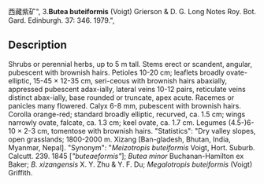 西藏紫矿",
3.**Butea buteiformis** (Voigt) Grierson & D. G. Long Notes Roy. Bot. Gard. Edinburgh. 37: 346. 1979.",

## Description
Shrubs or perennial herbs, up to 5 m tall. Stems erect or scandent, angular, pubescent with brownish hairs. Petioles 10-20 cm; leaflets broadly ovate-elliptic, 15-45 × 12-35 cm, seri-ceous with brownish hairs abaxially, appressed pubescent adax-ially, lateral veins 10-12 pairs, reticulate veins distinct abax-ially, base rounded or truncate, apex acute. Racemes or panicles many flowered. Calyx 6-8 mm, pubescent with brownish hairs. Corolla orange-red; standard broadly elliptic, recurved, ca. 1.5 cm; wings narrowly ovate, falcate, ca. 1.3 cm; keel ovate, ca. 1.7 cm. Legumes (4.5-)6-10 × 2-3 cm, tomentose with brownish hairs.
  "Statistics": "Dry valley slopes, open grasslands; 1800-2000 m. Xizang [Ban-gladesh, Bhutan, India, Myanmar, Nepal].
  "Synonym": "*Meizotropis buteiformis* Voigt, Hort. Suburb. Calcutt. 239. 1845 [*\"buteaeformis\"*]; *Butea minor* Buchanan-Hamilton ex Baker; *B. xizangensis* X. Y. Zhu &amp; Y. F. Du; *Megalotropis buteiformis* (Voigt) Griffith.
